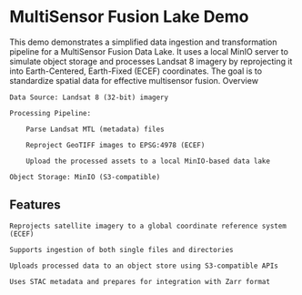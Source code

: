 # MultiSensor Fusion Lake Demo

This demo demonstrates a simplified data ingestion and transformation pipeline for a MultiSensor Fusion Data Lake. It uses a local MinIO server to simulate object storage and processes Landsat 8 imagery by reprojecting it into Earth-Centered, Earth-Fixed (ECEF) coordinates. The goal is to standardize spatial data for effective multisensor fusion.
Overview

    Data Source: Landsat 8 (32-bit) imagery

    Processing Pipeline:

        Parse Landsat MTL (metadata) files

        Reproject GeoTIFF images to EPSG:4978 (ECEF)

        Upload the processed assets to a local MinIO-based data lake

    Object Storage: MinIO (S3-compatible)

## Features

    Reprojects satellite imagery to a global coordinate reference system (ECEF)

    Supports ingestion of both single files and directories

    Uploads processed data to an object store using S3-compatible APIs

    Uses STAC metadata and prepares for integration with Zarr format
